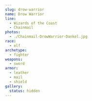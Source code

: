 ```yaml
---
slug: drow-warrior
name: Drow Warrior
line:
  - Wizards of the Coast
  - Chainmail
photos:
  - ./Chainmail-DrowWarrior-Dankel.jpg
race:
  - elf
archetype:
  - fighter
weapons:
  - sword
armor:
  - leather
  - mail
  - shield
gallery:
  status: hidden
---
```


